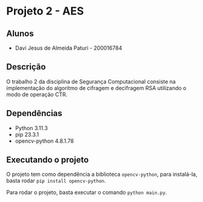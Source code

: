 # Projeto 2 - AES

## Alunos

* Davi Jesus de Almeida Paturi - 200016784

## Descrição

O trabalho 2 da disciplina de Segurança Computacional consiste na implementação do algoritmo de cifragem e decifragem RSA utilizando o modo de operação CTR.

## Dependências

- Python 3.11.3
- pip 23.3.1
- opencv-python 4.8.1.78

## Executando o projeto

O projeto tem como dependência a biblioteca `opencv-python`, para instalá-la, basta rodar `pip install opencv-python`.

Para rodar o projeto, basta executar o comando `python main.py`.
